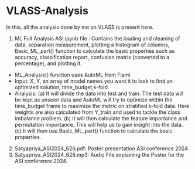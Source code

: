 # VLASS-Analysis
In this, all the analysis done by me on VLASS is present here.

1. ML Full Analysis ASI.ipynb file :
Contains the loading and cleaning of data, separation measurement, plotting a histogram of columns, Basic_ML_part() function to calculate the basic properties such as accuracy, classification report, confusion matrix (converted to a percentage), and plotting it. 

- ML_Analysis() function uses AutoML from Flaml 
- Input: X, Y, an array of model names you want it to look to find an optimized solution, time_budget,k-fold.
- Analysis: 
  (a) It will divide the data into test and train. The test data will be kept as unseen data and AutoML will try to optimize within the time_budget frame to maximize the metric on 
      stratified k-fold data. Here weights are also calculated from Y_train and used to tackle the class imbalance problem.
  (b) It will then calculate the feature importance and permutation importance. This will help us to gain insight into the data.
  (c) It will then use Basic_ML_part() function to calculate the basic properties.

2. Satyapriya_ASI2024_626.pdf: Poster presentation ASI conference 2024.
3. Satyapriya_ASI2024_626.mp3: Audio File explaining the Poster for the ASI conference 2024.  
